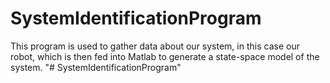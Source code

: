# SystemIdentificationProgram

This program is used to gather data about our system, in this case our robot, which is then fed into Matlab to generate a state-space model of the system.
"# SystemIdentificationProgram" 
